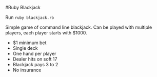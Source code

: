 #Ruby Blackjack

Run `ruby blackjack.rb`

Simple game of command line blackjack. Can be played with multiple players, each player starts with $1000.

- $1 minimum bet
- Single deck
- One hand per player
- Dealer hits on soft 17
- Blackjack pays 3 to 2
- No insurance
